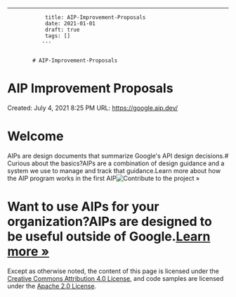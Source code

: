 ---
                title: AIP-Improvement-Proposals
                date: 2021-01-01    
                draft: true
                tags: []
               ---


            # AIP-Improvement-Proposals

# AIP Improvement Proposals
Created: July 4, 2021 8:25 PM
URL: https://google.aip.dev/
# Welcome
AIPs are design documents that summarize Google's API design decisions.# Curious about the basics?AIPs are a combination of design guidance and a system we use to manage and track that guidance.Learn more about how the AIP program works in the first AIP![Contribute to the project »](https://google.aip.dev/contributing)
# Want to use AIPs for your organization?AIPs are designed to be useful outside of Google.[Learn more »](https://google.aip.dev/adopting)
Except as otherwise noted, the content of this page is licensed under the [Creative Commons Attribution 4.0 License](https://creativecommons.org/licenses/by/4.0/), and code samples are licensed under the [Apache 2.0 License](https://www.apache.org/licenses/LICENSE-2.0).